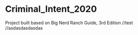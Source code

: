 # Criminal_Intent_2020
Project built based on Big Nerd Ranch Guide, 3rd Edition
//test
//asdasdasdasdas
